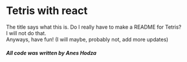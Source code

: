 # Tetris with react
The title says what this is. Do I really have to make a README for Tetris?  
I will not do that.  
Anyways, have fun! (I will maybe, probably not, add more updates)

##### All code was written by Anes Hodza